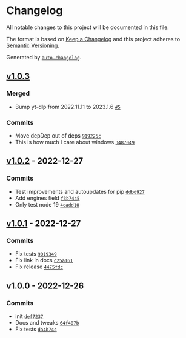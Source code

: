 # Changelog

All notable changes to this project will be documented in this file.

The format is based on [Keep a Changelog](https://keepachangelog.com/en/1.0.0/)
and this project adheres to [Semantic Versioning](https://semver.org/spec/v2.0.0.html).

Generated by [`auto-changelog`](https://github.com/CookPete/auto-changelog).

## [v1.0.3](https://github.com/hifiwi-fi/bc-dlp/compare/v1.0.2...v1.0.3)

### Merged

- Bump yt-dlp from 2022.11.11 to 2023.1.6 [`#5`](https://github.com/hifiwi-fi/bc-dlp/pull/5)

### Commits

- Move depDep out of deps [`919225c`](https://github.com/hifiwi-fi/bc-dlp/commit/919225c7e303a6be48df1b8829e85064743f2aa3)
- This is how much I care about windows [`3487049`](https://github.com/hifiwi-fi/bc-dlp/commit/34870493b5ccfe68421e9673be771a10c3e81b4b)

## [v1.0.2](https://github.com/hifiwi-fi/bc-dlp/compare/v1.0.1...v1.0.2) - 2022-12-27

### Commits

- Test improvements and autoupdates for pip [`ddbd927`](https://github.com/hifiwi-fi/bc-dlp/commit/ddbd9279f06e0f808009a4cc5f0507aad809b053)
- Add engines field [`f3b7445`](https://github.com/hifiwi-fi/bc-dlp/commit/f3b74452b85268b02f95dd9e734f200186b42409)
- Only test node 19 [`4cadd10`](https://github.com/hifiwi-fi/bc-dlp/commit/4cadd100bc21930b95ed76cdcc65f4dd64a2aa49)

## [v1.0.1](https://github.com/hifiwi-fi/bc-dlp/compare/v1.0.0...v1.0.1) - 2022-12-27

### Commits

- Fix tests [`9019349`](https://github.com/hifiwi-fi/bc-dlp/commit/9019349fb4f90aa2acc2c976b7db54390f3f1673)
- Fix link in docs [`c25a161`](https://github.com/hifiwi-fi/bc-dlp/commit/c25a16132c67734e9f9b536e67b7f5aebf603b01)
- Fix release [`4475fdc`](https://github.com/hifiwi-fi/bc-dlp/commit/4475fdc2db5afd666b95c1ca1e853f38d8b120d2)

## v1.0.0 - 2022-12-26

### Commits

- init [`def7237`](https://github.com/hifiwi-fi/bc-dlp/commit/def7237395832d97e5086cd15bfc82dedf09267d)
- Docs and tweaks [`64f407b`](https://github.com/hifiwi-fi/bc-dlp/commit/64f407b23c3bfbd879f42353464a507b4d83d49b)
- Fix tests [`da4b74c`](https://github.com/hifiwi-fi/bc-dlp/commit/da4b74c71ebbc5d0812d3077442c1282f89d9ac4)
